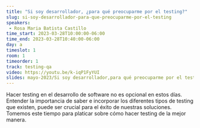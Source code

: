 ```yaml
---
title: "Si soy desarrollador, ¿para qué preocuparme por el testing?"
slug: si-soy-desarrollador-para-que-preocuparme-por-el-testing
speakers:
 - Rosa Maria Batista Castillo
time_start: 2023-03-28T10:00:00-06:00
time_end: 2023-03-28T10:40:00-06:00
day: a
timeslot: 1
room: 1
timeorder: 1
track: testing-qa
video: https://youtu.be/k-iqP1FyYUI
slides: mayo-2023/Si soy desarrollador,para qué preocuparme por el testing.pdf
---
```


Hacer testing en el desarrollo de software no es opcional en estos días. Entender la importancia de saber e incorporar los diferentes tipos de testing que existen, puede ser crucial para el éxito de nuestras soluciones. Tomemos este tiempo para platicar sobre cómo hacer testing de la mejor manera.